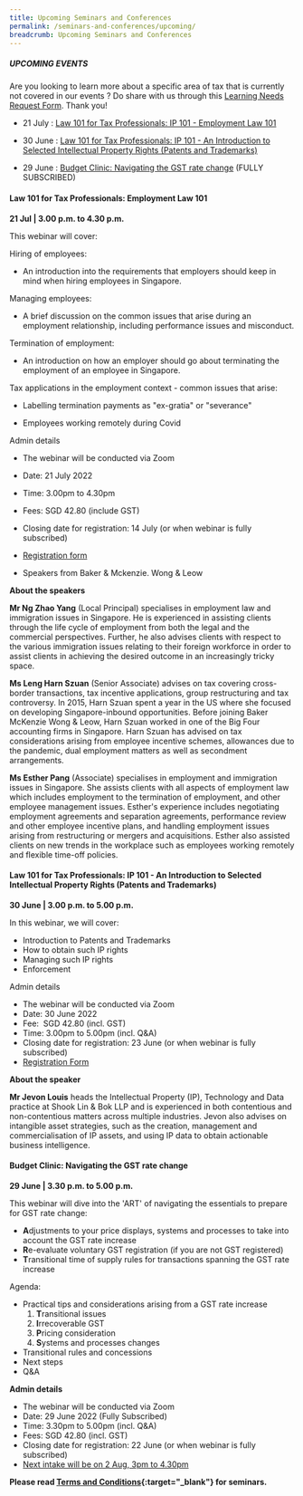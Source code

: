```yaml
---
title: Upcoming Seminars and Conferences
permalink: /seminars-and-conferences/upcoming/
breadcrumb: Upcoming Seminars and Conferences
---
```

##### **UPCOMING EVENTS**
Are you looking to learn more about a specific area of tax that is currently not covered in our events ? 
Do share with us through this [Learning Needs Request Form](https://form.gov.sg/5d2c51283703d80011e52615). Thank you!

* 21 July : [Law 101 for Tax Professionals: IP 101 - Employment Law 101](/seminars-and-conferences/upcoming/#21Jul-ta-id)

* 30 June : [Law 101 for Tax Professionals: IP 101 - An Introduction to Selected Intellectual Property Rights (Patents and Trademarks)](/seminars-and-conferences/upcoming/#30Jun-ta-id)


* 29 June : [Budget Clinic: Navigating the GST rate change](/seminars-and-conferences/upcoming/#29Jun-ta-id) (FULLY SUBSCRIBED)


<a id="21Jul-ta-id"></a>
#### **Law 101 for Tax Professionals: Employment Law 101**
**21 Jul | 3.00 p.m. to 4.30 p.m.**

This webinar will cover:

Hiring of employees:

* An introduction into the requirements that employers should keep in mind when hiring employees in Singapore.

Managing employees:

* A brief discussion on the common issues that arise during an employment relationship, including performance issues and misconduct.

Termination of employment:

* An introduction on how an employer should go about terminating the employment of an employee in Singapore.

Tax applications in the employment context - common issues that arise:

* Labelling termination payments as "ex-gratia" or "severance"

* Employees working remotely during Covid

Admin details

*   The webinar will be conducted via Zoom
*   Date: 21 July 2022
*   Time: 3.00pm to 4.30pm
*   Fees: SGD 42.80 (include GST)
*   Closing date for registration: 14 July (or when webinar is fully subscribed)
*   [Registration form](https://form.gov.sg/62bb0050b45f4f00126fb928)

* Speakers from Baker & Mckenzie. Wong & Leow


**About the speakers**

**Mr Ng Zhao Yang** (Local Principal) specialises in employment law and immigration issues in Singapore. He is experienced in assisting clients through the life cycle of employment from both the legal and the commercial perspectives. Further, he also advises clients with respect to the various immigration issues relating to their foreign workforce in order to assist clients in achieving the desired outcome in an increasingly tricky space.

**Ms Leng Harn Szuan** (Senior Associate) advises on tax covering cross-border transactions, tax incentive applications, group restructuring and tax controversy. In 2015, Harn Szuan spent a year in the US where she focused on developing Singapore-inbound opportunities. Before joining Baker McKenzie Wong & Leow, Harn Szuan worked in one of the Big Four accounting firms in Singapore. Harn Szuan has advised on tax considerations arising from employee incentive schemes, allowances due to the pandemic, dual employment matters as well as secondment arrangements.

**Ms Esther Pang** (Associate) specialises in employment and immigration issues in Singapore. She assists clients with all aspects of employment law which includes employment to the termination of employment, and other employee management issues. Esther's experience includes negotiating employment agreements and separation agreements, performance review and other employee incentive plans, and handling employment issues arising from restructuring or mergers and acquisitions. Esther also assisted clients on new trends in the workplace such as employees working remotely and flexible time-off policies.

<a id="30Jun-ta-id"></a>
#### **Law 101 for Tax Professionals: IP 101 - An Introduction to Selected Intellectual Property Rights (Patents and Trademarks)**
**30 June | 3.00 p.m. to 5.00 p.m.**

In this webinar, we will cover:

* Introduction to Patents and Trademarks
* How to obtain such IP rights
* Managing such IP rights
* Enforcement

Admin details

* The webinar will be conducted via Zoom
* Date: 30 June 2022
* Fee:  SGD 42.80 (incl. GST)
* Time: 3.00pm to 5.00pm (incl. Q&A)
* Closing date for registration: 23 June (or when webinar is fully subscribed)
* [Registration Form](https://form.gov.sg/62aa8f39855cba0012c3d0af)

**About the speaker**

**Mr Jevon Louis** heads the Intellectual Property (IP), Technology and Data practice at Shook Lin & Bok LLP and is experienced in both contentious and non-contentious matters across multiple industries. Jevon also advises on intangible asset strategies, such as the creation, management and commercialisation of IP assets, and using IP data to obtain actionable business intelligence.

<a id="29Jun-ta-id"></a>
#### **Budget Clinic: Navigating the GST rate change**
**29 June | 3.30 p.m. to 5.00 p.m.**

This webinar will dive into the 'ART' of navigating the essentials to prepare for GST rate change:

* **A**djustments to your price displays, systems and processes to take into account the GST rate increase
* **R**e-evaluate voluntary GST registration (if you are not GST registered)
* **T**ransitional time of supply rules for transactions spanning the GST rate increase

Agenda:
* Practical tips and considerations arising from a GST rate increase
  1. **T**ransitional issues
  2. **I**rrecoverable GST
  3. **P**ricing consideration
  4. **S**ystems and processes changes
* Transitional rules and concessions
* Next steps
* Q&A

**Admin details**
* The webinar will be conducted via Zoom
* Date: 29 June 2022 (Fully Subscribed)
* Time: 3.30pm to 5.00pm (incl. Q&A)
* Fees: SGD 42.80 (incl. GST)
* Closing date for registration: 22 June (or when webinar is fully subscribed)
* [Next intake will be on 2 Aug, 3pm to 4.30pm](https://form.gov.sg/62b29f4bf75c200012082707)







**Please read [Terms and Conditions](https://production-iras-tax-academy.netlify.com/executive-tax-programmes/terms-and-conditions/){:target="_blank"} for seminars.**